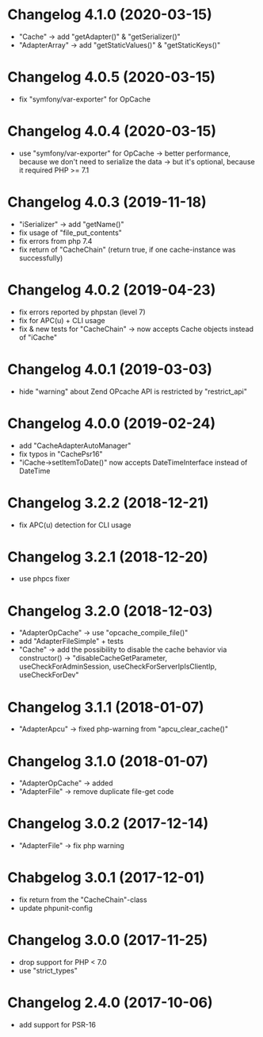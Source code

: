 # Changelog 4.1.0 (2020-03-15)

- "Cache" -> add "getAdapter()" & "getSerializer()"
- "AdapterArray" -> add "getStaticValues()" & "getStaticKeys()"

# Changelog 4.0.5 (2020-03-15)

- fix "symfony/var-exporter" for OpCache

# Changelog 4.0.4 (2020-03-15)

- use "symfony/var-exporter" for OpCache
   -> better performance, because we don't need to serialize the data
   -> but it's optional, because it required PHP >= 7.1

# Changelog 4.0.3 (2019-11-18)

- "iSerializer" -> add "getName()"
- fix usage of "file_put_contents"
- fix errors from php 7.4
- fix return of "CacheChain" (return true, if one cache-instance was successfully)


# Changelog 4.0.2 (2019-04-23)

- fix errors reported by phpstan (level 7)
- fix for APC(u) + CLI usage
- fix & new tests for "CacheChain" -> now accepts Cache objects instead of "iCache"


# Changelog 4.0.1 (2019-03-03)

- hide "warning" about Zend OPcache API is restricted by "restrict_api"


# Changelog 4.0.0 (2019-02-24)

- add "CacheAdapterAutoManager"
- fix typos in "CachePsr16"
- "iCache->setItemToDate()" now accepts DateTimeInterface instead of DateTime


# Changelog 3.2.2 (2018-12-21)

- fix APC(u) detection for CLI usage


# Changelog 3.2.1 (2018-12-20)

- use phpcs fixer


# Changelog 3.2.0 (2018-12-03)

- "AdapterOpCache" -> use "opcache_compile_file()"
- add "AdapterFileSimple" + tests
- "Cache" -> add the possibility to disable the cache behavior via constructor() -> "disableCacheGetParameter, useCheckForAdminSession, useCheckForServerIpIsClientIp, useCheckForDev"


# Changelog 3.1.1 (2018-01-07)

- "AdapterApcu" -> fixed php-warning from "apcu_clear_cache()"


# Changelog 3.1.0 (2018-01-07)

- "AdapterOpCache" -> added
- "AdapterFile" -> remove duplicate file-get code


# Changelog 3.0.2 (2017-12-14)

- "AdapterFile" -> fix php warning


# Chabgelog 3.0.1 (2017-12-01)

- fix return from the "CacheChain"-class
- update phpunit-config


# Changelog 3.0.0 (2017-11-25)

- drop support for PHP < 7.0
- use "strict_types"


# Changelog 2.4.0 (2017-10-06)

- add support for PSR-16